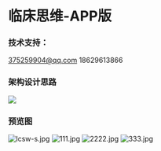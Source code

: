 # 临床思维-APP版

### 技术支持：
375259904@qq.com
18629613866


### 架构设计思路
![](http://www.skrjs.com/wp-content/uploads/2020/05/lvswapp.gif) 


### 预览图
![lcsw-s.jpg](http://www.skrjs.com/wp-content/uploads/2020/04/68747470733a2f2f692e6c6f6c692e6e65742f323032302f30342f31372f783132626a4854777666594b4c4d672e6a7067.jpg) ![111.jpg](http://www.skrjs.com/wp-content/uploads/2020/04/68747470733a2f2f692e6c6f6c692e6e65742f323032302f30342f31372f42694c44663772365762714e5979502e6a7067.jpg) 
 ![2222.jpg](http://www.skrjs.com/wp-content/uploads/2020/04/68747470733a2f2f692e6c6f6c692e6e65742f323032302f30342f31372f616a546341756e51494c335a7a69422e6a7067.jpg) ![333.jpg](http://www.skrjs.com/wp-content/uploads/2020/04/68747470733a2f2f692e6c6f6c692e6e65742f323032302f30342f31372f4b676b3877477435594e464f524d6f2e6a7067.jpg)

